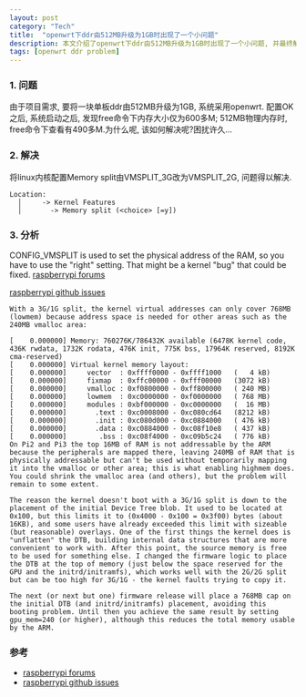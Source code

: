 ```yaml
---
layout: post
category: "Tech"
title:  "openwrt下ddr由512MB升级为1GB时出现了一个小问题"
description: 本文介绍了openwrt下ddr由512MB升级为1GB时出现了一个小问题, 并最终解决的记录。
tags: [openwrt ddr problem]
---
```


### 1. 问题  ###
 由于项目需求, 要将一块单板ddr由512MB升级为1GB, 系统采用openwrt. 配置OK之后, 系统启动之后, 发现free命令下内存大小仅为600多M; 512MB物理内存时, free命令下查看有490多M.为什么呢, 该如何解决呢?困扰许久...

### 2. 解决  ###
将linux内核配置Memory split由VMSPLIT_3G改为VMSPLIT_2G, 问题得以解决.

~~~
Location:  
  │     -> Kernel Features              
  │       -> Memory split (<choice> [=y]) 
~~~
  
### 3. 分析  ###
CONFIG_VMSPLIT is used to set the physical address of the RAM, so you have to use the "right" setting. That might be a kernel "bug" that could be fixed.
<a href="https://www.raspberrypi.org/forums/viewtopic.php?f=29&t=142852">raspberrypi forums</a>


<a href="https://github.com/raspberrypi/linux/issues/1394">raspberrypi github issues</a>
~~~
With a 3G/1G split, the kernel virtual addresses can only cover 768MB (lowmem) because address space is needed for other areas such as the 240MB vmalloc area:

[    0.000000] Memory: 760276K/786432K available (6478K kernel code, 436K rwdata, 1732K rodata, 476K init, 775K bss, 17964K reserved, 8192K cma-reserved)
[    0.000000] Virtual kernel memory layout:
[    0.000000]     vector  : 0xffff0000 - 0xffff1000   (   4 kB)
[    0.000000]     fixmap  : 0xffc00000 - 0xfff00000   (3072 kB)
[    0.000000]     vmalloc : 0xf0800000 - 0xff800000   ( 240 MB)
[    0.000000]     lowmem  : 0xc0000000 - 0xf0000000   ( 768 MB)
[    0.000000]     modules : 0xbf000000 - 0xc0000000   (  16 MB)
[    0.000000]       .text : 0xc0008000 - 0xc080cd64   (8212 kB)
[    0.000000]       .init : 0xc080d000 - 0xc0884000   ( 476 kB)
[    0.000000]       .data : 0xc0884000 - 0xc08f10e8   ( 437 kB)
[    0.000000]        .bss : 0xc08f4000 - 0xc09b5c24   ( 776 kB)
On Pi2 and Pi3 the top 16MB of RAM is not addressable by the ARM because the peripherals are mapped there, leaving 240MB of RAM that is physically addressable but can't be used without temporarily mapping it into the vmalloc or other area; this is what enabling highmem does. You could shrink the vmalloc area (and others), but the problem will remain to some extent.

The reason the kernel doesn't boot with a 3G/1G split is down to the placement of the initial Device Tree blob. It used to be located at 0x100, but this limits it to (0x4000 - 0x100 = 0x3f00) bytes (about 16KB), and some users have already exceeded this limit with sizeable (but reasonable) overlays. One of the first things the kernel does is "unflatten" the DTB, building internal data structures that are more convenient to work with. After this point, the source memory is free to be used for something else. I changed the firmware logic to place the DTB at the top of memory (just below the space reserved for the GPU and the initrd/initramfs), which works well with the 2G/2G split but can be too high for 3G/1G - the kernel faults trying to copy it.

The next (or next but one) firmware release will place a 768MB cap on the initial DTB (and initrd/initramfs) placement, avoiding this booting problem. Until then you achieve the same result by setting gpu_mem=240 (or higher), although this reduces the total memory usable by the ARM.
~~~

### 参考  ###
* <a href="https://www.raspberrypi.org/forums/viewtopic.php?f=29&t=142852">raspberrypi forums</a>
* <a href="https://github.com/raspberrypi/linux/issues/1394">raspberrypi github issues</a>
